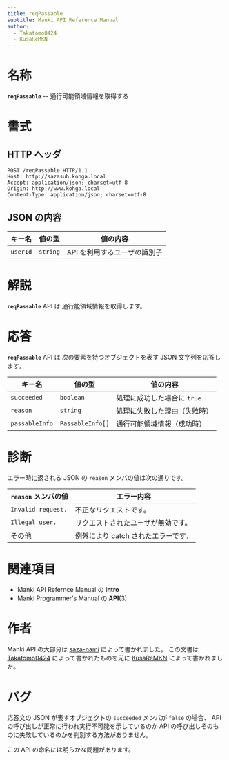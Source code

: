 ```yaml
---
title: reqPassable
subtitle: Manki API Reference Manual
author:
  - Takatomo0424
  - KusaReMKN
---
```


# 名称

**`reqPassable`** -- 通行可能領域情報を取得する

# 書式

## HTTP ヘッダ

```http
POST /reqPassable HTTP/1.1
Host: http://sazasub.kohga.local
Accept: application/json; charset=utf-8
Origin: http://www.kohga.local
Content-Type: application/json; charset=utf-8
```

## JSON の内容

| キー名   | 値の型   | 値の内容                     |
| -------- | -------- | ---------------------------- |
| `userId` | `string` | API を利用するユーザの識別子 |

# 解説

**`reqPassable`** API は
通行能領域情報を取得します。

# 応答

**`reqPassable`** API は
次の要素を持つオブジェクトを表す JSON 文字列を応答します。

| キー名         | 値の型           | 値の内容                     |
| -------------- | ---------------- | ---------------------------- |
| `succeeded`    | `boolean`        | 処理に成功した場合に `true`  |
| `reason`       | `string`         | 処理に失敗した理由（失敗時） |
| `passableInfo` | `PassableInfo[]` | 通行可能領域情報（成功時）   |

# 診断

エラー時に返される JSON の `reason` メンバの値は次の通りです。

| `reason` メンバの値 | エラー内容                          |
| ------------------- | ----------------------------------- |
| `Invalid request.`  | 不正なリクエストです。              |
| `Illegal user.`     | リクエストされたユーザが無効です。  |
| その他              | 例外により catch されたエラーです。 |

# 関連項目

- Manki API Refernce Manual の **intro**
- Manki Programmer's Manual の **API**(3)

# 作者

Manki API の大部分は [saza-nami][saza-nami] によって書かれました。
この文書は [Takatomo0424][takatomo0424] によって書かれたものを元に
[KusaReMKN][kusaremkn] によって書かれました。

# バグ

応答文の JSON が表すオブジェクトの `succeeded` メンバが `false` の場合、
API の呼び出しが正常に行われ実行不可能を示しているのか
API の呼び出しそのものに失敗しているのかを判別する方法がありません。

この API の命名には明らかな問題があります。

[saza-nami]: https://github.com/saza-nami
[takatomo0424]: https://github.com/Takatomo0424
[kusaremkn]: https://github.com/KusaReMKN
